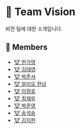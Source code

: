 # 👀 Team Vision

비전 팀에 대한 소개입니다.

<!-- TODO: 내용 정리 하고 추가하기 -->
## 👥 Members

- [🐮 한가영](/profile/vision/members/gayoung.md)
- [🐮 김태영](/profile/vision/members/taeyeong.md)
- [🐮 박준서](/profile/vision/members/junseo.md)
- [🐮 알리오 헌낭](/profile/vision/members/honnang.md)
- [🐮 이정호](/profile/vision/members/jeongho.md)
- [🐮 최재우](/profile/vision/members/jaewoo.md)
- [🐮 박준영](/profile/vision/members/junyoung.md)
- [🐮 송석송](/profile/vision/members/seoksong.md)
- [🐮 김지헌](/profile/vision/members/jeeheon.md)
